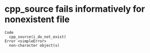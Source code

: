 # cpp_source fails informatively for nonexistent file

    Code
      cpp_source(i_do_not_exist)
    Error <simpleError>
      non-character object(s)

